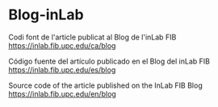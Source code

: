 # Blog-inLab

Codi font de l'article publicat al Blog de l'inLab FIB  https://inlab.fib.upc.edu/ca/blog

Código fuente del artículo publicado en el Blog del inLab FIB https://inlab.fib.upc.edu/es/blog

Source code of the article published on the InLab FIB Blog https://inlab.fib.upc.edu/en/blog
